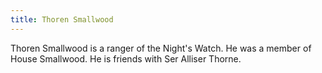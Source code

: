 ```yaml
---
title: Thoren Smallwood
---
```


Thoren Smallwood is a ranger of the Night's Watch. He was a member of House Smallwood. He is friends with Ser Alliser Thorne.


